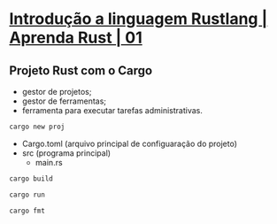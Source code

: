 # [Introdução a linguagem Rustlang | Aprenda Rust | 01](https://youtu.be/zWXloY0sslE)

## Projeto Rust com o Cargo

- gestor de projetos;
- gestor de ferramentas;
- ferramenta para executar tarefas administrativas.

```bash
cargo new proj
```

- Cargo.toml (arquivo principal de configuaração do projeto)
- src (programa principal)
  - main.rs

```bash
cargo build
```

```bash
cargo run
```

```bash
cargo fmt
```
